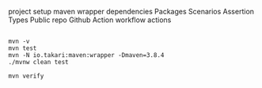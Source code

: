 project setup 
maven wrapper 
dependencies 
Packages
Scenarios
Assertion Types
Public repo
Github Action 
workflow actions


````

mvn -v
mvn test
mvn -N io.takari:maven:wrapper -Dmaven=3.8.4
./mvnw clean test

mvn verify
````
